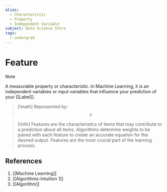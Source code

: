 ```yaml
---
alias:
  - Characteristic
  - Property
  - Independent Variable
subject: Data Science Intro
tags:
  - undergrad
---
```

# Feature

>[!note]
> A measurable property or characteristic. In Machine Learning, it is an independent variables or input variables that influence your prediction of your [[Label]].

>[!math]
> Represented by:
> $$x$$

> [!info]
> Features are the characteristics of items that may contribute to a prediction about all items. Algorithms determine weights to be paired with each feature to create an accurate equation for the desired output. Features are the most crucial part of the learning process.

## References
1. [[Machine Learning]]
2. [[Algorithms-Intuition 1]]
3. [[Algorithm]]